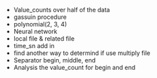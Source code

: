 - Value_counts over half of the data
- gassuin procedure
- polynomial(2, 3, 4)
- Neural network
- local file & related file
- time_sn add in
- find another way to determind if use multiply file
- Separator begin, middle, end
- Analysis the value_count for begin and end